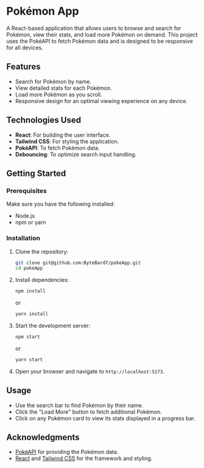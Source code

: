 # Pokémon App

A React-based application that allows users to browse and search for Pokémon, view their stats, and load more Pokémon on demand. This project uses the PokéAPI to fetch Pokémon data and is designed to be responsive for all devices.

## Features

- Search for Pokémon by name.
- View detailed stats for each Pokémon.
- Load more Pokémon as you scroll.
- Responsive design for an optimal viewing experience on any device.

## Technologies Used

- **React**: For building the user interface.
- **Tailwind CSS**: For styling the application.
- **PokéAPI**: To fetch Pokémon data.
- **Debouncing**: To optimize search input handling.

## Getting Started

### Prerequisites

Make sure you have the following installed:

- Node.js
- npm or yarn

### Installation

1. Clone the repository:

   ```bash
   git clone git@github.com:ByteBard7/pokeApp.git
   cd pokeApp

   ```

2. Install dependencies:

   ```bash
   npm install
   ```

   or

   ```bash
   yarn install
   ```

3. Start the development server:

   ```bash
   npm start
   ```

   or

   ```bash
   yarn start
   ```

4. Open your browser and navigate to `http://localhost:5173`.

## Usage

- Use the search bar to find Pokémon by their name.
- Click the "Load More" button to fetch additional Pokémon.
- Click on any Pokémon card to view its stats displayed in a progress bar.

## Acknowledgments

- [PokéAPI](https://pokeapi.co/) for providing the Pokémon data.
- [React](https://reactjs.org/) and [Tailwind CSS](https://tailwindcss.com/) for the framework and styling.

